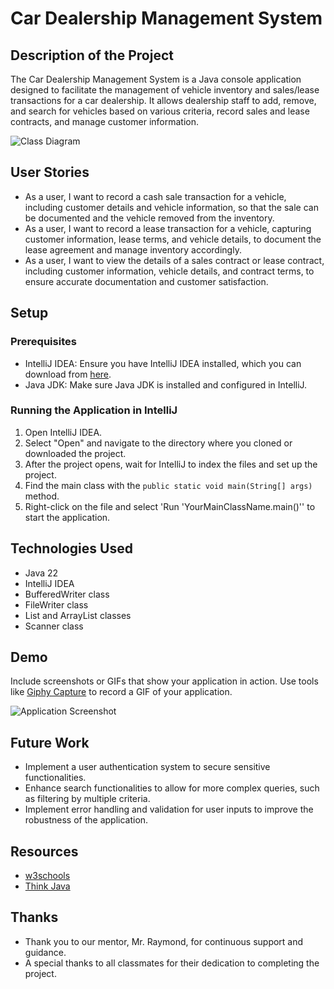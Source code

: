 # Car Dealership Management System

## Description of the Project

The Car Dealership Management System is a Java console application designed to facilitate the management of vehicle inventory and sales/lease transactions for a car dealership. It allows dealership staff to add, remove, and search for vehicles based on various criteria, record sales and lease contracts, and manage customer information.

![Class Diagram](path/to/your/class_diagram.png)

## User Stories

- As a user, I want to record a cash sale transaction for a vehicle, including customer details and vehicle information, so that the sale can be documented and the vehicle removed from the inventory.
- As a user, I want to record a lease transaction for a vehicle, capturing customer information, lease terms, and vehicle details, to document the lease agreement and manage inventory accordingly.
- As a user, I want to view the details of a sales contract or lease contract, including customer information, vehicle details, and contract terms, to ensure accurate documentation and customer satisfaction.

## Setup

### Prerequisites

- IntelliJ IDEA: Ensure you have IntelliJ IDEA installed, which you can download from [here](https://www.jetbrains.com/idea/download/).
- Java JDK: Make sure Java JDK is installed and configured in IntelliJ.

### Running the Application in IntelliJ

1. Open IntelliJ IDEA.
2. Select "Open" and navigate to the directory where you cloned or downloaded the project.
3. After the project opens, wait for IntelliJ to index the files and set up the project.
4. Find the main class with the `public static void main(String[] args)` method.
5. Right-click on the file and select 'Run 'YourMainClassName.main()'' to start the application.

## Technologies Used

- Java 22
- IntelliJ IDEA
- BufferedWriter class
- FileWriter class
- List and ArrayList classes
- Scanner class

## Demo

Include screenshots or GIFs that show your application in action. Use tools like [Giphy Capture](https://giphy.com/apps/giphycapture) to record a GIF of your application.

![Application Screenshot](path/to/your/screenshot.png)

## Future Work

- Implement a user authentication system to secure sensitive functionalities.
- Enhance search functionalities to allow for more complex queries, such as filtering by multiple criteria.
- Implement error handling and validation for user inputs to improve the robustness of the application.

## Resources

- <a href="https://www.w3schools.com/java/" hreflang="en" target="_blank"> w3schools</a>
- <a href="https://www.amazon.com/Think-Java-Like-Computer-Scientist/dp/1492072508/ref=sr_1_1?crid=1XNHDEIULUJZ2&dib=eyJ2IjoiMSJ9.d0t0lx-6QJg-JsjxgIYcxMppCLgV11zcjSPrvRheLJcf1JZHTqUbSaQBIe7_ApyaFLlf8g9t8VSatCSplBQui7jl12-njNw3WFfsNv0rxERZpeRoHVasN3f-W1she4ZeGSu4GpW0UMr69WQoARTE2tbZ8UOHk2VJcC5XpeOL9k47Lr-Q9rEDiMF40-r-T-Gh0qaIcX1uMU3tY8sNjtmE7NijWBXqLD5GolLveWbWA08.lciBh_nLC7cX0HQKjArI7puLVg9STTtj3OMe6v_45eM&dib_tag=se&keywords=think+java&qid=1715817869&sprefix=think+java%2Caps%2C206&sr=8-1" hreflang="en" target="_blank">Think Java</a>

## Thanks

- Thank you to our mentor, Mr. Raymond, for continuous support and guidance.
- A special thanks to all classmates for their dedication to completing the project.
